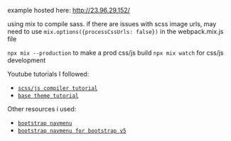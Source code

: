 example hosted here: http://23.96.29.152/

using mix to compile sass. if there are issues with scss image urls, may need to use `mix.options({processCssUrls: false})` in the webpack.mix.js file

`npx mix --production` to make a prod css/js build
`npx mix watch` for css/js development

Youtube tutorials I followed:
- [`scss/js compiler tutorial`](https://www.youtube.com/watch?v=7Nu3n-aQ9Hs)
- [`base theme tutorial`](https://www.youtube.com/watch?v=pFMgAWkrk8o&t=640s)

Other resources i used:
- [`bootstrap navmenu`](https://github.com/wp-bootstrap/wp-bootstrap-navwalker)
- [`bootstrap navmenu for bootstrap v5`](https://github.com/wp-bootstrap/wp-bootstrap-navwalker/issues/499)